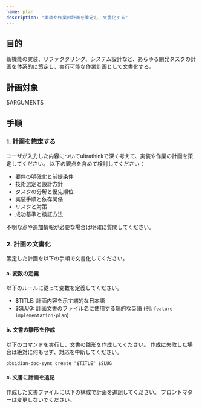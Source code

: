 ```yaml
---
name: plan
description: "実装や作業の計画を策定し、文書化する"
--- 
```


## 目的

新機能の実装、リファクタリング、システム設計など、あらゆる開発タスクの計画を体系的に策定し、実行可能な作業計画として文書化する。

## 計画対象

 $ARGUMENTS

## 手順

### 1. 計画を策定する

ユーザが入力した内容についてultrathinkで深く考えて、実装や作業の計画を策定してください。
以下の観点を含めて検討してください：

- 要件の明確化と前提条件
- 技術選定と設計方針
- タスクの分解と優先順位
- 実装手順と依存関係
- リスクと対策
- 成功基準と検証方法

不明な点や追加情報が必要な場合は明確に質問してください。

### 2. 計画の文書化

策定した計画を以下の手順で文書化してください。

#### a. 変数の定義

以下のルールに従って変数を定義してください。

- $TITLE: 計画内容を示す端的な日本語
- $SLUG: 計画文書のファイル名に使用する端的な英語 (例: `feature-implementation-plan`)

#### b. 文書の雛形を作成

以下のコマンドを実行し、文書の雛形を作成してください。
作成に失敗した場合は絶対に何もせず、対応を中断してください。

```
obsidian-doc-sync create "$TITLE" $SLUG
```

#### c. 文書に計画を追記

作成した文書ファイルに以下の構成で計画を追記してください。
フロントマターは変更しないでください。
